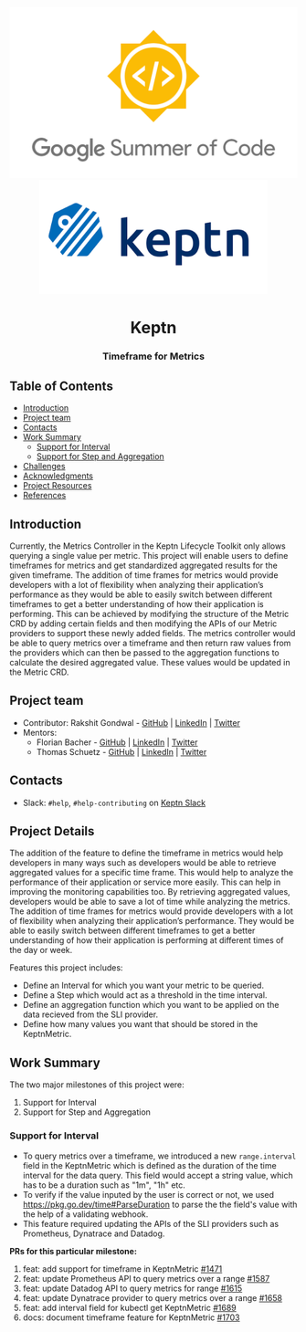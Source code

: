 <div align="center">
<img src="assets/gsoc.png" height="auto" width="600" />
<br />
<img src="assets/keptn.png" height= "auto" width="400" />
<br />
<h1>Keptn</h1>
<h3>
Timeframe for Metrics
</h3>
</div>

## Table of Contents

- [Introduction](#introduction)
- [Project team](#project-team)
- [Contacts](#contacts)
- [Work Summary](#work-summary)
  - [Support for Interval](#support-for-interval)
  - [Support for Step and Aggregation](#support-for-range-and-aggregation)
- [Challenges](#challenges)
- [Acknowledgments](#acknowledgments)
- [Project Resources](#project-resources)
- [References](#references)

## Introduction

Currently, the Metrics Controller in the Keptn Lifecycle Toolkit only allows querying a
single value per metric. This project will enable users to define timeframes for metrics
and get standardized aggregated results for the given timeframe. The addition of time
frames for metrics would provide developers with a lot of flexibility when analyzing
their application’s performance as they would be able to easily switch between different
timeframes to get a better understanding of how their application is performing. This can
be achieved by modifying the structure of the Metric CRD by adding certain fields and then
modifying the APIs of our Metric providers to support these newly added fields. The metrics
controller would be able to query metrics over a timeframe and then return raw values from
the providers which can then be passed to the aggregation functions to calculate the desired
aggregated value. These values would be updated in the Metric CRD.

## Project team


- Contributor: Rakshit Gondwal - [GitHub](https://github.com/rakshitgondwal/) | [LinkedIn](https://www.linkedin.com/in/rakshit-gondwal-911223230/) | [Twitter](https://twitter.com/RakshitGondwal)
- Mentors:
  - Florian Bacher - [GitHub](https://github.com/bacherfl/) | [LinkedIn](https://www.linkedin.com/in/florian-bacher-6a58ab79/) | [Twitter](https://twitter.com/bacherfl)
  - Thomas Schuetz - [GitHub](https://github.com/thschue/) | [LinkedIn](https://www.linkedin.com/in/thschue/) | [Twitter](https://twitter.com/ThSchue)

## Contacts

- Slack: `#help`, `#help-contributing` on [Keptn Slack](https://keptn.sh/community/#slack)

## Project Details

The addition of the feature to define the timeframe in metrics would help developers in
many ways such as developers would be able to retrieve aggregated values for a
specific time frame. This would help to analyze the performance of their application or
service more easily. This can help in improving the monitoring capabilities too. By
retrieving aggregated values, developers would be able to save a lot of time while
analyzing the metrics. The addition of time frames for metrics would provide developers
with a lot of flexibility when analyzing their application’s performance. They would be
able to easily switch between different timeframes to get a better understanding of how
their application is performing at different times of the day or week. 

Features this project includes: 
* Define an Interval for which you want your metric to be queried.
* Define a Step which would act as a threshold in the time interval.
* Define an aggregation function which you want to be applied on the data recieved from the SLI provider.
* Define how many values you want that should be stored in the KeptnMetric.

## Work Summary

The two major milestones of this project were:
1. Support for Interval
2. Support for Step and Aggregation

### Support for Interval

- To query metrics over a timeframe, we introduced a new `range.interval` field in the KeptnMetric which is defined as the duration of the time interval for the data query. This field would accept a string value, which has to be a duration such as "1m", "1h" etc.
- To verify if the value inputed by the user is correct or not, we used https://pkg.go.dev/time#ParseDuration to parse the the field's value with the help of a validating webhook.
- This feature required updating the APIs of the SLI providers such as Prometheus, Dynatrace and Datadog.

**PRs for this particular milestone:**
1. feat: add support for timeframe in KeptnMetric [#1471](https://github.com/keptn/lifecycle-toolkit/pull/1471)
2. feat: update Prometheus API to query metrics over a range [#1587](https://github.com/keptn/lifecycle-toolkit/pull/1587)
3. feat: update Datadog API to query metrics for range [#1615](https://github.com/keptn/lifecycle-toolkit/pull/1615)
4. feat: update Dynatrace provider to query metrics over a range [#1658](https://github.com/keptn/lifecycle-toolkit/pull/1658)
5. feat: add interval field for kubectl get KeptnMetric [#1689](https://github.com/keptn/lifecycle-toolkit/pull/1689)
6. docs: document timeframe feature for KeptnMetric [#1703](https://github.com/keptn/lifecycle-toolkit/pull/1703)